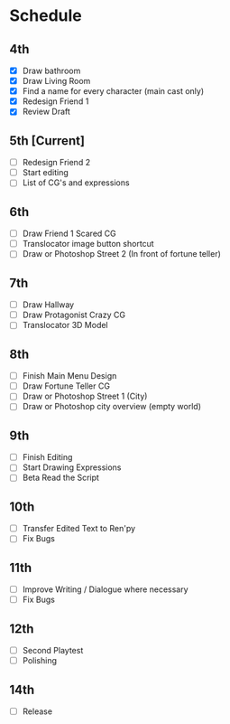 # Schedule

## 4th

- [x] Draw bathroom
- [x] Draw Living Room
- [x] Find a name for every character (main cast only)
- [x] Redesign Friend 1
- [x] Review Draft

## 5th [Current]

- [ ] Redesign Friend 2
- [ ] Start editing
- [ ] List of CG's and expressions

## 6th

- [ ] Draw Friend 1 Scared CG
- [ ] Translocator image button shortcut
- [ ] Draw or Photoshop Street 2 (In front of fortune teller)

## 7th

- [ ] Draw Hallway
- [ ] Draw Protagonist Crazy CG
- [ ] Translocator 3D Model

## 8th

- [ ] Finish Main Menu Design
- [ ] Draw Fortune Teller CG
- [ ] Draw or Photoshop Street 1 (City)
- [ ] Draw or Photoshop city overview (empty world)

## 9th

- [ ] Finish Editing
- [ ] Start Drawing Expressions
- [ ] Beta Read the Script

## 10th

- [ ] Transfer Edited Text to Ren'py
- [ ] Fix Bugs

## 11th

- [ ] Improve Writing / Dialogue where necessary
- [ ] Fix Bugs

## 12th

- [ ] Second Playtest
- [ ] Polishing

## 14th

- [ ] Release
